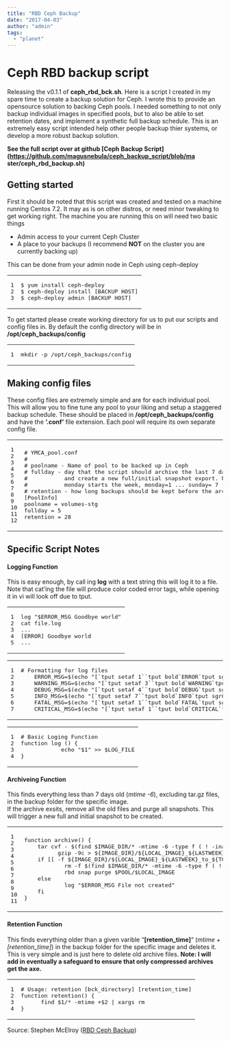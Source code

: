 ```yaml
---
title: "RBD Ceph Backup"
date: "2017-04-03"
author: "admin"
tags: 
  - "planet"
---
```


# Ceph RBD backup script

Releasing the v0.1.1 of **ceph\_rbd\_bck.sh**. Here is a script I created in my spare time to create a backup solution for Ceph. I wrote this to provide an opensource solution to backing Ceph pools. I needed something to not only backup individual images in specified pools, but to also be able to set retention dates, and implement a synthetic full backup schedule. This is an extremely easy script intended help other people backup thier systems, or develop a more robust backup solution.

**See the full script over at github [Ceph Backup Script](https://github.com/magusnebula/ceph_backup_script/blob/ma
ster/ceph_rbd_backup.sh)**

## Getting started

First it should be noted that this script was created and tested on a machine running Centos 7.2. It may as is on other distros, or need minor tweaking to get working right. The machine you are running this on will need two basic things

- Admin access to your current Ceph Cluster
- A place to your backups (I recommend **NOT** on the cluster you are currently backing up)

This can be done from your admin node in Ceph using ceph-deploy

<table><tbody><tr><td class="gutter"><pre><div class="line">1</div><div class="line">2</div><div class="line">3</div></pre></td><td class="code"><pre><div class="line">$ yum install ceph-deploy</div><div class="line">$ ceph-deploy install [BACKUP HOST]</div><div class="line">$ ceph-deploy admin [BACKUP HOST]</div></pre></td></tr></tbody></table>

To get started please create working directory for us to put our scripts and config files in. By default the config directory will be in **/opt/ceph\_backups/config**

<table><tbody><tr><td class="gutter"><pre><div class="line">1</div></pre></td><td class="code"><pre><div class="line">mkdir -p /opt/ceph_backups/config</div></pre></td></tr></tbody></table>

## Making config files

These config files are extremely simple and are for each individual pool. This will allow you to fine tune any pool to your liking and setup a staggered backup schedule. These should be placed in **/opt/ceph\_backups/config** and have the **‘.conf’** file extension. Each pool will require its own separate config file.

<table><tbody><tr><td class="gutter"><pre><div class="line">1</div><div class="line">2</div><div class="line">3</div><div class="line">4</div><div class="line">5</div><div class="line">6</div><div class="line">7</div><div class="line">8</div><div class="line">9</div><div class="line">10</div><div class="line">11</div><div class="line">12</div></pre></td><td class="code"><pre><div class="line"><span class="comment"># YMCA_pool.conf</span></div><div class="line"><span class="comment"># </span></div><div class="line"><span class="comment"># poolname - Name of pool to be backed up in Ceph</span></div><div class="line"><span class="comment"># fullday - day that the script should archive the last 7 days worth of backups</span></div><div class="line"><span class="comment">#           and create a new full/initial snapshot export. Note that this is numerical and </span></div><div class="line"><span class="comment">#           monday starts the week, monday=1 ... sunday= 7</span></div><div class="line"><span class="comment"># retention - how long backups should be kept before the archive is pruned off </span></div><div class="line"></div><div class="line">[PoolInfo]</div><div class="line">poolname = volumes-stg</div><div class="line">fullday = 5</div><div class="line">retention = 28</div></pre></td></tr></tbody></table>

## Specific Script Notes

#### Logging Function

This is easy enough, by call ing **log** with a text string this will log it to a file. Note that cat’ing the file will produce color coded error tags, while opening it in vi will look off due to tput.

<table><tbody><tr><td class="gutter"><pre><div class="line">1</div><div class="line">2</div><div class="line">3</div><div class="line">4</div><div class="line">5</div></pre></td><td class="code"><pre><div class="line"><span class="built_in">log</span> <span class="string">"<span class="variable">$ERROR_MSG</span> Goodbye world"</span></div><div class="line">cat file.log</div><div class="line">...</div><div class="line">[ERROR] Goodbye world</div><div class="line">...</div></pre></td></tr></tbody></table>

<table><tbody><tr><td class="gutter"><pre><div class="line">1</div><div class="line">2</div><div class="line">3</div><div class="line">4</div><div class="line">5</div><div class="line">6</div><div class="line">7</div></pre></td><td class="code"><pre><div class="line"><span class="comment"># Formatting for log files</span></div><div class="line">    ERROR_MSG=$(<span class="built_in">echo</span> <span class="string">"[`tput setaf 1``tput bold`ERROR`tput sgr0`]"</span>)</div><div class="line">    WARNING_MSG=$(<span class="built_in">echo</span> <span class="string">"[`tput setaf 3``tput bold`WARNING`tput sgr0`]"</span>)</div><div class="line">    DEBUG_MSG=$(<span class="built_in">echo</span> <span class="string">"[`tput setaf 4``tput bold`DEBUG`tput sgr0`]"</span>)</div><div class="line">    INFO_MSG=$(<span class="built_in">echo</span> <span class="string">"[`tput setaf 7``tput bold`INFO`tput sgr0`]"</span>)</div><div class="line">    FATAL_MSG=$(<span class="built_in">echo</span> <span class="string">"[`tput setaf 1``tput bold`FATAL`tput sgr0`]"</span>)</div><div class="line">    CRITICAL_MSG=$(<span class="built_in">echo</span> <span class="string">"[`tput setaf 1``tput bold`CRITICAL`tput sgr0`]"</span>)</div></pre></td></tr></tbody></table>

<table><tbody><tr><td class="gutter"><pre><div class="line">1</div><div class="line">2</div><div class="line">3</div><div class="line">4</div></pre></td><td class="code"><pre><div class="line"><span class="comment"># Basic Loging Function</span></div><div class="line"><span class="keyword">function</span> <span class="function"><span class="title">log</span></span> () {</div><div class="line">            <span class="built_in">echo</span> <span class="string">"<span class="variable">$1</span>"</span> &gt;&gt; <span class="variable">$LOG_FILE</span></div><div class="line">}</div></pre></td></tr></tbody></table>

#### Archiveing Function

This finds everything less than 7 days old (_mtime -6_), excluding tar.gz files, in the backup folder for the specific image.  
If the archive exsits, remove all the old files and purge all snapshots. This will trigger a new full and initial snapshot to be created.

<table><tbody><tr><td class="gutter"><pre><div class="line">1</div><div class="line">2</div><div class="line">3</div><div class="line">4</div><div class="line">5</div><div class="line">6</div><div class="line">7</div><div class="line">8</div><div class="line">9</div><div class="line">10</div><div class="line">11</div></pre></td><td class="code"><pre><div class="line"><span class="keyword">function</span> <span class="function"><span class="title">archive</span></span>() {</div><div class="line">    tar cvf - $(find <span class="variable">$IMAGE_DIR</span>/* -mtime -6 -type f ( ! -iname <span class="string">"*<span class="variable">$COMPRESSED_BACKUP_SUFFIX</span>"</span> )) | </div><div class="line">          gzip -9c &gt; <span class="variable">${IMAGE_DIR}</span>/<span class="variable">${LOCAL_IMAGE}</span>_<span class="variable">${LASTWEEK}</span>_to_<span class="variable">${TODAY}</span><span class="variable">${COMPRESSED_BACKUP_SUFFIX}</span></div><div class="line"></div><div class="line">    <span class="keyword">if</span> [[ <span class="_">-f</span> <span class="variable">${IMAGE_DIR}</span>/<span class="variable">${LOCAL_IMAGE}</span>_<span class="variable">${LASTWEEK}</span>_to_<span class="variable">${TODAY}</span><span class="variable">${COMPRESSED_BACKUP_SUFFIX}</span> ]]; <span class="keyword">then</span></div><div class="line">            rm <span class="_">-f</span> $(find <span class="variable">$IMAGE_DIR</span>/* -mtime -6 -type f ( ! -iname <span class="string">"*<span class="variable">${COMPRESSED_BACKUP_SUFFIX}</span>"</span> ))</div><div class="line">            rbd snap purge <span class="variable">$POOL</span>/<span class="variable">$LOCAL_IMAGE</span></div><div class="line">    <span class="keyword">else</span></div><div class="line">            <span class="built_in">log</span> <span class="string">"<span class="variable">$ERROR_MSG</span> File not created"</span></div><div class="line">    <span class="keyword">fi</span></div><div class="line">}</div></pre></td></tr></tbody></table>

#### Retention Function

This finds everything older than a given varible “**\[retention\_time\]**“ (_mtime +\[retention\_time\]_) in the backup folder for the specific image and deletes it. This is very simple and is just here to delete old archive files. **Note: I will add in eventually a safeguard to ensure that only compressed archives get the axe.**

<table><tbody><tr><td class="gutter"><pre><div class="line">1</div><div class="line">2</div><div class="line">3</div><div class="line">4</div></pre></td><td class="code"><pre><div class="line"><span class="comment"># Usage: retention [bck_directory] [retention_time]</span></div><div class="line"><span class="keyword">function</span> <span class="function"><span class="title">retention</span></span>() {</div><div class="line">      find <span class="variable">$1</span>/* -mtime +<span class="variable">$2</span> | xargs rm</div><div class="line">}</div></pre></td></tr></tbody></table>

Source: Stephen McElroy ([RBD Ceph Backup](http://obsidiancreeper.com/2017/04/03/Updated-Ceph-Backup/))
